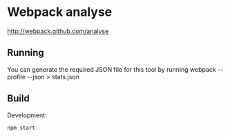 # Webpack analyse
http://webpack.github.com/analyse

## Running
You can generate the required JSON file for this tool by running webpack --profile --json > stats.json

## Build

Development:

```
npm start 
```

